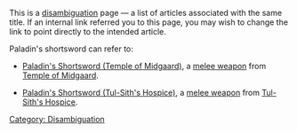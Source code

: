 This is a [disambiguation](:Category:_Disambiguation.md "wikilink") page
— a list of articles associated with the same title. If an internal link
referred you to this page, you may wish to change the link to point
directly to the intended article.

Paladin's shortsword can refer to:

-   [Paladin's Shortsword (Temple of
    Midgaard)](Paladin's_Shortsword_(Temple_of_Midgaard) "wikilink"), a
    [melee weapon](:Category:_Melee_Weapons.md "wikilink") from [Temple
    of Midgaard](:Category:_Temple_Of_Midgaard.md "wikilink").

<!-- -->

-   [Paladin's Shortsword (Tul-Sith's
    Hospice)](Paladin's_Shortsword_(Tul-Sith's_Hospice) "wikilink"), a
    [melee weapon](:Category:_Melee_Weapons.md "wikilink") from
    [Tul-Sith's Hospice](:Category:_Tul-Sith's_Hospice.md "wikilink").

[Category: Disambiguation](Category:_Disambiguation "wikilink")
